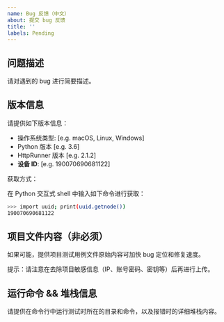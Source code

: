 ```yaml
---
name: Bug 反馈（中文）
about: 提交 bug 反馈
title: ''
labels: Pending
---
```


## 问题描述

请对遇到的 bug 进行简要描述。

## 版本信息

请提供如下版本信息：

 - 操作系统类型: [e.g. macOS, Linux, Windows]
 - Python 版本 [e.g. 3.6]
 - HttpRunner 版本 [e.g. 2.1.2]
 - **设备 ID**: [e.g. 190070690681122]

获取方式：

在 Python 交互式 shell 中输入如下命令进行获取：

```bash
>>> import uuid; print(uuid.getnode())
190070690681122
```

## 项目文件内容（非必须）

如果可能，提供项目测试用例文件原始内容可加快 bug 定位和修复速度。

提示：请注意在去除项目敏感信息（IP、账号密码、密钥等）后再进行上传。

## 运行命令 && 堆栈信息

请提供在命令行中运行测试时所在的目录和命令，以及报错时的详细堆栈内容。
